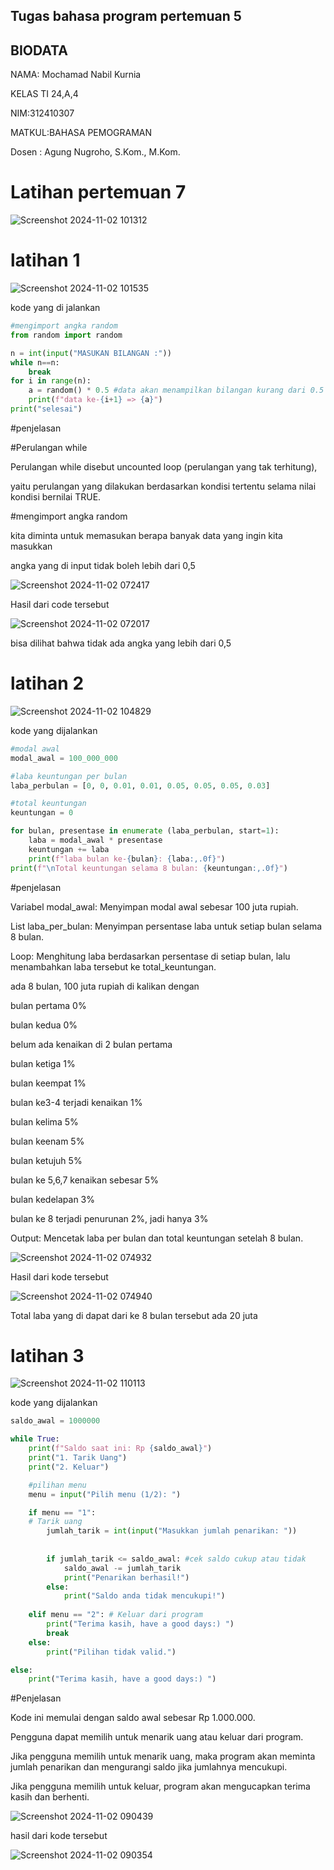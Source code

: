 ## Tugas bahasa program pertemuan 5
## BIODATA
NAMA: Mochamad Nabil Kurnia

KELAS TI 24,A,4

NIM:312410307

MATKUL:BAHASA PEMOGRAMAN

Dosen : Agung Nugroho, S.Kom., M.Kom.


# Latihan pertemuan 7
![Screenshot 2024-11-02 101312](https://github.com/user-attachments/assets/03984253-516a-48df-a4ce-7e61477e4fc1)


# latihan 1
![Screenshot 2024-11-02 101535](https://github.com/user-attachments/assets/cfc5d4c6-c4fe-4b76-bc03-28759ff09dcc)

kode yang di jalankan

```python
#mengimport angka random
from random import random

n = int(input("MASUKAN BILANGAN :"))
while n==n:
    break
for i in range(n):
    a = random() * 0.5 #data akan menampilkan bilangan kurang dari 0.5
    print(f"data ke-{i+1} => {a}") 
print("selesai")
````


#penjelasan

#Perulangan while


Perulangan while disebut uncounted loop (perulangan yang tak terhitung),

yaitu perulangan yang dilakukan berdasarkan kondisi tertentu selama nilai kondisi bernilai TRUE.

#mengimport angka random

kita diminta untuk memasukan berapa banyak data yang ingin kita masukkan

angka yang di input tidak boleh lebih dari 0,5

![Screenshot 2024-11-02 072417](https://github.com/user-attachments/assets/1b023d2e-4d6b-459d-b386-5cb4994eb398)

Hasil dari code tersebut

![Screenshot 2024-11-02 072017](https://github.com/user-attachments/assets/fa6c6f74-a965-4422-a9d7-4882344b2696)

bisa dilihat bahwa tidak ada angka yang lebih dari 0,5

# latihan 2

![Screenshot 2024-11-02 104829](https://github.com/user-attachments/assets/7575192e-30ca-4e1b-9853-0cfda30d4807)

kode yang dijalankan

```python
#modal awal
modal_awal = 100_000_000

#laba keuntungan per bulan
laba_perbulan = [0, 0, 0.01, 0.01, 0.05, 0.05, 0.05, 0.03]

#total keuntungan
keuntungan = 0

for bulan, presentase in enumerate (laba_perbulan, start=1):
    laba = modal_awal * presentase
    keuntungan += laba
    print(f"laba bulan ke-{bulan}: {laba:,.0f}")
print(f"\nTotal keuntungan selama 8 bulan: {keuntungan:,.0f}")
````


#penjelasan

Variabel modal_awal: Menyimpan modal awal sebesar 100 juta rupiah.

List laba_per_bulan: Menyimpan persentase laba untuk setiap bulan selama 8 bulan.

Loop: Menghitung laba berdasarkan persentase di setiap bulan, lalu menambahkan laba tersebut ke total_keuntungan.

ada 8 bulan, 100 juta rupiah di kalikan dengan

bulan pertama 0%

bulan kedua 0%

belum ada kenaikan di 2 bulan pertama

bulan ketiga 1%

bulan keempat 1%

bulan ke3-4 terjadi kenaikan 1%

bulan kelima 5%

bulan keenam 5%

bulan ketujuh 5%

bulan ke 5,6,7 kenaikan sebesar 5%

bulan kedelapan 3%

bulan ke 8 terjadi penurunan 2%, jadi hanya 3%

Output: Mencetak laba per bulan dan total keuntungan setelah 8 bulan.

![Screenshot 2024-11-02 074932](https://github.com/user-attachments/assets/192ab366-8122-408f-8175-3102e6371a56)

Hasil dari kode tersebut

![Screenshot 2024-11-02 074940](https://github.com/user-attachments/assets/5b347d5b-339a-46ec-a720-d1523d841962)

Total laba yang di dapat dari ke 8 bulan tersebut ada 20 juta

# latihan 3

![Screenshot 2024-11-02 110113](https://github.com/user-attachments/assets/f35678b5-3ebe-4d1c-9e88-14c85097ee63)

kode yang dijalankan

```python
saldo_awal = 1000000

while True:
    print(f"Saldo saat ini: Rp {saldo_awal}")
    print("1. Tarik Uang")
    print("2. Keluar")

    #pilihan menu
    menu = input("Pilih menu (1/2): ")

    if menu == "1":
    # Tarik uang
        jumlah_tarik = int(input("Masukkan jumlah penarikan: "))
        
        
        if jumlah_tarik <= saldo_awal: #cek saldo cukup atau tidak
            saldo_awal -= jumlah_tarik
            print("Penarikan berhasil!")
        else:
            print("Saldo anda tidak mencukupi!")
            
    elif menu == "2": # Keluar dari program
        print("Terima kasih, have a good days:) ")
        break
    else:
        print("Pilihan tidak valid.")

else:
    print("Terima kasih, have a good days:) ")
````

#Penjelasan

Kode ini memulai dengan saldo awal sebesar Rp 1.000.000.

Pengguna dapat memilih untuk menarik uang atau keluar dari program.

Jika pengguna memilih untuk menarik uang, maka program akan meminta jumlah penarikan dan mengurangi saldo jika jumlahnya mencukupi.

Jika pengguna memilih untuk keluar, program akan mengucapkan terima kasih dan berhenti.


![Screenshot 2024-11-02 090439](https://github.com/user-attachments/assets/a1e12bd4-b9a0-4f5f-8dfc-143a401f05fa)

hasil dari kode tersebut

![Screenshot 2024-11-02 090354](https://github.com/user-attachments/assets/ca3820c1-1614-4a16-a9b3-bcf573cb8102)


